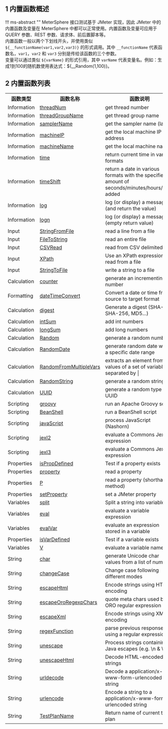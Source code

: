 ##  1 内置函数概述
   
!!! ms-abstract "" 
    MeterSphere 接口测试基于 JMeter 实现，因此 JMeter 中的内置函数及变量在 MeterSphere 中都可以正常使用。内置函数及变量可应用于QUERY 参数、REST 参数、请求体、前后置脚本等。<br>
    内置函数一般以两个下划线开头，并使用类似 `${__functionName(var1,var2,var3)}` 的形式调用。其中 `__functionName` 代表函数名，`var1`，`var2` 和 `var3` 分别是传给该函数的三个参数。<br>
    变量可以通过类似 `${varName}` 的形式引用，其中 `varName` 代表变量名。例如：生成1到100的随机数使用表达式：${__Random(1,100)}。

## 2 内置函数列表

<table>
    <tbody>
        <tr>
            <th>函数类型</th>
            <th>函数名称</th>
            <th>函数说明</th>
        </tr>
        <tr>
            <td>Information</td>
            <td> <a href="#__threadNum">threadNum</a></td>
            <td>get thread number</td>
        </tr>
        <tr>
            <td>Information</td>
            <td> <a href="#__threadGroupName">threadGroupName</a></td>
            <td>get thread group name</td>
        </tr>
        <tr>
            <td>Information</td>
            <td> <a href="#__samplerName">samplerName</a></td>
            <td>get the sampler name (label)</td>
        </tr>
        <tr>
            <td>Information</td>
            <td> <a href="#__machineIP">machineIP</a></td>
            <td>get the local machine IP address</td>
        </tr>
        <tr>
            <td>Information</td>
            <td> <a href="#__machineName">machineName</a></td>
            <td>get the local machine name</td>
        </tr>
        <tr>
            <td>Information</td>
            <td> <a href="#__time">time</a></td>
            <td>return current time in various formats</td>
        </tr>
        <tr>
            <td>Information</td>
            <td> <a href="#__timeShift">timeShift</a></td>
            <td>return a date in various formats with the specified amount of seconds/minutes/hours/days added</td>
        </tr>
        <tr>
            <td>Information</td>
            <td> <a href="#__log">log</a></td>
            <td>log (or display) a message (and return the value)</td>
        </tr>
        <tr>
            <td>Information</td>
            <td> <a href="#__logn">logn</a></td>
            <td>log (or display) a message (empty return value)</td>
        </tr>
        <tr>
            <td>Input</td>
            <td> <a href="#__StringFromFile">StringFromFile</a></td>
            <td>read a line from a file</td>
        </tr>
        <tr>
            <td>Input</td>
            <td> <a href="#__FileToString">FileToString</a></td>
            <td>read an entire file</td>
        </tr>
        <tr>
            <td>Input</td>
            <td> <a href="#__CSVRead">CSVRead</a></td>
            <td>read from CSV delimited file</td>
        </tr>
        <tr>
            <td>Input</td>
            <td> <a href="#__XPath">XPath</a></td>
            <td>Use an XPath expression to read from a file</td>
        </tr>
        <tr>
            <td>Input</td>
            <td> <a href="#__StringToFile">StringToFile</a></td>
            <td>write a string to a file</td>
        </tr>
        <tr>
            <td>Calculation</td>
            <td> <a href="#__counter">counter</a></td>
            <td>generate an incrementing number</td>
        </tr>
        <tr>
            <td>Formatting</td>
            <td> <a href="#__dateTimeConvert">dateTimeConvert</a></td>
            <td>Convert a date or time from source to target format</td>
        </tr>
        <tr>
            <td>Calculation</td>
            <td> <a href="#__digest">digest</a></td>
            <td>Generate a digest (SHA-1, SHA-256, MD5...)</td>
        </tr>
        <tr>
            <td>Calculation</td>
            <td> <a href="#__intSum">intSum</a></td>
            <td>add int numbers</td>
        </tr>
        <tr>
            <td>Calculation</td>
            <td> <a href="#__longSum">longSum</a></td>
            <td>add long numbers</td>
        </tr>
        <tr>
            <td>Calculation</td>
            <td> <a href="#__Random">Random</a></td>
            <td>generate a random number</td>
        </tr>
        <tr>
            <td>Calculation</td>
            <td> <a href="#__RandomDate">RandomDate</a></td>
            <td>generate random date within a specific date range</td>
        </tr>
        <tr>
            <td>Calculation</td>
            <td> <a href="#__RandomFromMultipleVars">RandomFromMultipleVars</a></td>
            <td>extracts an element from the values of a set of variables separated by <span class="code">|</span></td>
        </tr>
        <tr>
            <td>Calculation</td>
            <td> <a href="#__RandomString">RandomString</a></td>
            <td>generate a random string</td>
        </tr>
        <tr>
            <td>Calculation</td>
            <td> <a href="#__UUID">UUID</a></td>
            <td>generate a random type 4 UUID</td>
        </tr>
        <tr>
            <td>Scripting</td>
            <td> <a href="#__groovy">groovy</a></td>
            <td>run an Apache Groovy script</td>
        </tr>
        <tr>
            <td>Scripting</td>
            <td> <a href="#__BeanShell">BeanShell</a></td>
            <td>run a BeanShell script</td>
        </tr>
        <tr>
            <td>Scripting</td>
            <td> <a href="#__javaScript">javaScript</a></td>
            <td>process JavaScript (Nashorn)</td>
        </tr>
        <tr>
            <td>Scripting</td>
            <td> <a href="#__jexl2">jexl2</a></td>
            <td>evaluate a Commons Jexl2 expression</td>
        </tr>
        <tr>
            <td>Scripting</td>
            <td> <a href="#__jexl3">jexl3</a></td>
            <td>evaluate a Commons Jexl3 expression</td>
        </tr>
        <tr></tr>
        <td>Properties</td>
        <td> <a href="#__isPropDefined">isPropDefined</a> </td>
        <td>Test if a property exists</td>
        </tr>
        <tr>
            <td>Properties</td>
            <td> <a href="#__property">property</a> </td>
            <td>read a property</td>
        </tr>
        <tr>
            <td>Properties</td>
            <td> <a href="#__P">P</a></td>
            <td>read a property (shorthand method)</td>
        </tr>
        <tr>
            <td>Properties</td>
            <td> <a href="#__setProperty">setProperty</a></td>
            <td>set a JMeter property</td>
        </tr>
        <tr>
            <td>Variables</td>
            <td> <a href="#__split">split</a></td>
            <td>Split a string into variables</td>
        </tr>
        <tr>
            <td>Variables</td>
            <td> <a href="#__eval">eval</a></td>
            <td>evaluate a variable expression</td>
        </tr>
        <tr>
            <td>Variables</td>
            <td> <a href="#__evalVar">evalVar</a></td>
            <td>evaluate an expression stored in a variable</td>
        </tr>
        <tr>
            <td>Properties</td>
            <td> <a href="#__isVarDefined">isVarDefined</a> </td>
            <td>Test if a variable exists</td>
        </tr>
        <tr>
            <td>Variables</td>
            <td> <a href="#__V">V</a></td>
            <td>evaluate a variable name</td>
        </tr>
        <tr>
            <td>String</td>
            <td> <a href="#__char">char</a></td>
            <td>generate Unicode char values from a list of numbers</td>
        </tr>
        <tr>
            <td>String</td>
            <td> <a href="#__changeCase">changeCase</a></td>
            <td>Change case following different modes</td>
        </tr>
        <tr>
            <td>String</td>
            <td> <a href="#__escapeHtml">escapeHtml</a></td>
            <td>Encode strings using HTML encoding</td>
        </tr>
        <tr>
            <td>String</td>
            <td> <a href="#__escapeOroRegexpChars">escapeOroRegexpChars</a></td>
            <td>quote meta chars used by ORO regular expression</td>
        </tr>
        <tr>
            <td>String</td>
            <td> <a href="#__escapeXml">escapeXml</a></td>
            <td>Encode strings using XMl encoding</td>
        </tr>
        <tr>
            <td>String</td>
            <td> <a href="#__regexFunction">regexFunction</a></td>
            <td>parse previous response using a regular expression</td>
        </tr>
        <tr>
            <td>String</td>
            <td> <a href="#__unescape">unescape</a></td>
            <td>Process strings containing Java escapes (e.g. \n &amp; \t)</td>
        </tr>
        <tr>
            <td>String</td>
            <td> <a href="#__unescapeHtml">unescapeHtml</a></td>
            <td>Decode HTML-encoded strings</td>
        </tr>
        <tr>
            <td>String</td>
            <td> <a href="#__urldecode">urldecode</a></td>
            <td>Decode a application/x-www-form-urlencoded string</td>
        </tr>
        <tr>
            <td>String</td>
            <td> <a href="#__urlencode">urlencode</a></td>
            <td>Encode a string to a application/x-www-form-urlencoded string</td>
        </tr>
        <tr>
            <td>String</td>
            <td> <a href="#__TestPlanName">TestPlanName</a></td>
            <td>Return name of current test plan</td>
        </tr>
    </tbody>
</table>